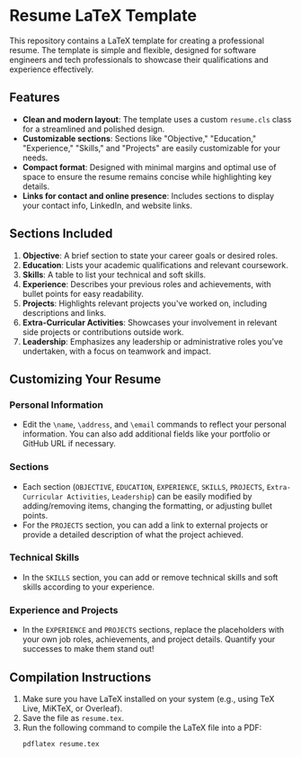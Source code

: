 # Resume LaTeX Template

This repository contains a LaTeX template for creating a professional resume. The template is simple and flexible, designed for software engineers and tech professionals to showcase their qualifications and experience effectively.

## Features

- **Clean and modern layout**: The template uses a custom `resume.cls` class for a streamlined and polished design.
- **Customizable sections**: Sections like "Objective," "Education," "Experience," "Skills," and "Projects" are easily customizable for your needs.
- **Compact format**: Designed with minimal margins and optimal use of space to ensure the resume remains concise while highlighting key details.
- **Links for contact and online presence**: Includes sections to display your contact info, LinkedIn, and website links.

## Sections Included

1. **Objective**: A brief section to state your career goals or desired roles.
2. **Education**: Lists your academic qualifications and relevant coursework.
3. **Skills**: A table to list your technical and soft skills.
4. **Experience**: Describes your previous roles and achievements, with bullet points for easy readability.
5. **Projects**: Highlights relevant projects you've worked on, including descriptions and links.
6. **Extra-Curricular Activities**: Showcases your involvement in relevant side projects or contributions outside work.
7. **Leadership**: Emphasizes any leadership or administrative roles you’ve undertaken, with a focus on teamwork and impact.

## Customizing Your Resume

### Personal Information

- Edit the `\name`, `\address`, and `\email` commands to reflect your personal information. You can also add additional fields like your portfolio or GitHub URL if necessary.
  
### Sections

- Each section (`OBJECTIVE`, `EDUCATION`, `EXPERIENCE`, `SKILLS`, `PROJECTS`, `Extra-Curricular Activities`, `Leadership`) can be easily modified by adding/removing items, changing the formatting, or adjusting bullet points.
- For the `PROJECTS` section, you can add a link to external projects or provide a detailed description of what the project achieved.

### Technical Skills

- In the `SKILLS` section, you can add or remove technical skills and soft skills according to your experience.

### Experience and Projects

- In the `EXPERIENCE` and `PROJECTS` sections, replace the placeholders with your own job roles, achievements, and project details. Quantify your successes to make them stand out!

## Compilation Instructions

1. Make sure you have LaTeX installed on your system (e.g., using TeX Live, MiKTeX, or Overleaf).
2. Save the file as `resume.tex`.
3. Run the following command to compile the LaTeX file into a PDF:
   ```bash
   pdflatex resume.tex
